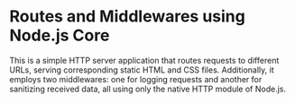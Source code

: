 # Routes and Middlewares using Node.js Core

This is a simple HTTP server application that routes requests to different URLs, serving corresponding static HTML and CSS files. Additionally, it employs two middlewares: one for logging requests and another for sanitizing received data, all using only the native HTTP module of Node.js.
